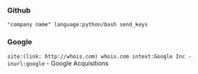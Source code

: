 
### Github
```
"company name" language:python/bash send_keys
```

### Google
```site:(link: http://whois.com) whois.com intext:Google Inc -inurl:google``` - Google Acquisitions

